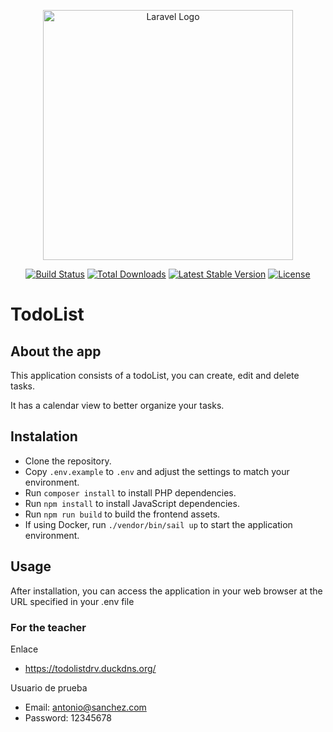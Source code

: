 <p align="center"><a href="https://laravel.com" target="_blank"><img src="https://raw.githubusercontent.com/laravel/art/master/logo-lockup/5%20SVG/2%20CMYK/1%20Full%20Color/laravel-logolockup-cmyk-red.svg" width="400" alt="Laravel Logo"></a></p>

<p align="center">
<a href="https://github.com/laravel/framework/actions"><img src="https://github.com/laravel/framework/workflows/tests/badge.svg" alt="Build Status"></a>
<a href="https://packagist.org/packages/laravel/framework"><img src="https://img.shields.io/packagist/dt/laravel/framework" alt="Total Downloads"></a>
<a href="https://packagist.org/packages/laravel/framework"><img src="https://img.shields.io/packagist/v/laravel/framework" alt="Latest Stable Version"></a>
<a href="https://packagist.org/packages/laravel/framework"><img src="https://img.shields.io/packagist/l/laravel/framework" alt="License"></a>
</p>

# TodoList

## About the app

This application consists of a todoList, you can create, edit and delete tasks.

It has a calendar view to better organize your tasks.

## Instalation

- Clone the repository.
- Copy ```.env.example``` to ```.env``` and adjust the settings to match your environment.
- Run ```composer install``` to install PHP dependencies.
- Run ```npm install``` to install JavaScript dependencies.
- Run ```npm run build``` to build the frontend assets.
- If using Docker, run ```./vendor/bin/sail up``` to start the application environment.

## Usage

After installation, you can access the application in your web browser at the URL specified in your .env file


### For the teacher
Enlace
- https://todolistdrv.duckdns.org/

Usuario de prueba
- Email: antonio@sanchez.com
- Password: 12345678
